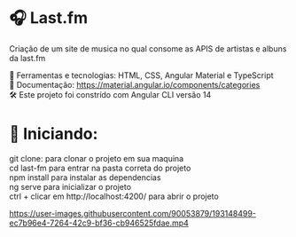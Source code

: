 # :headphones: Last.fm </br> 
Criação de um site de musica no qual consome as APIS de artistas e albuns da last.fm </br>

:hammer: Ferramentas e tecnologias: HTML, CSS, Angular Material e TypeScript </br>
:closed_book: Documentação: https://material.angular.io/components/categories </br>
:hammer_and_wrench: Este projeto foi constrído com Angular CLI versão 14 </br>

# :checkered_flag: Iniciando:

git clone: para clonar o projeto em sua maquina</br> 
cd last-fm  para entrar na pasta correta do projeto</br>  npm install para instalar as dependencias</br> 
ng serve  para inicializar o projeto</br> 
ctrl + clicar em http://localhost:4200/ para abrir o projeto 


https://user-images.githubusercontent.com/90053879/193148499-ec7b96e4-7264-42c9-bf36-cb946525fdae.mp4
